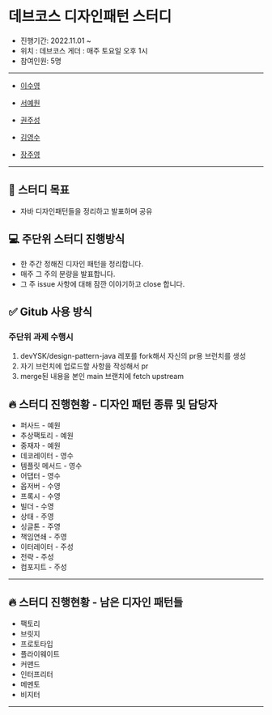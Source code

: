 # 데브코스 디자인패턴 스터디
+ 진행기간: 2022.11.01 ~
+ 위치 : 데브코스 게더 : 매주 토요일 오후 1시
+ 참여인원: 5명


---
  * [이수영](https://github.com/twotwobread)
    
  * [서예원](https://github.com/yewon9609)
    
  * [권주성](https://github.com/JoosungKwon)
    
  * [김영수](https://github.com/devYSK)
    
  * [장주영](https://github.com/cloudwi)
---

## 🎯 스터디 목표
+ 자바 디자인패턴들을 정리하고 발표하며 공유
  <br>

## 💻 주단위 스터디 진행방식
+ 한 주간 정해진 디자인 패턴을 정리합니다.
+ 매주 그 주의 분량을 발표합니다.
+ 그 주 issue 사항에 대해 잠깐 이야기하고 close 합니다.
  <br>

## ✅ Gitub 사용 방식
### 주단위 과제 수행시
1. devYSK/design-pattern-java 레포를 fork해서 자신의 pr용 브런치를 생성
2. 자기 브런치에 업로드할 사항을 작성해서 pr
3. merge된 내용을 본인 main 브랜치에 fetch upstream


## 🔥 스터디 진행현황 - 디자인 패턴 종류 및 담당자 
* 퍼사드 - 예원 
* 추상팩토리 - 예원
* 중재자 - 예원
* 데코레이터 - 영수
* 템플릿 메서드 - 영수
* 어댑터 - 영수 
* 옵저버 - 수영
* 프록시 - 수영 
* 빌더 - 수영
* 상태 - 주영
* 싱글톤 - 주영
* 책임연쇄 - 주영
* 이터레이터 - 주성 
* 전략 - 주성 
* 컴포지트 - 주성
---------- 

## 🔥 스터디 진행현황 -  남은 디자인 패턴들
* 팩토리 
* 브릿지
* 프로토타입
* 플라이웨이트
* 커맨드
* 인터프리터
* 메멘토
* 비지터

****
